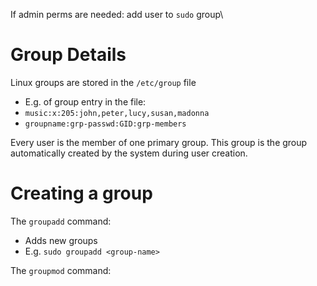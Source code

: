 If admin perms are needed: add user to `sudo` group\

# Group Details
Linux groups are stored in the `/etc/group` file
- E.g. of group entry in the file:
- `music:x:205:john,peter,lucy,susan,madonna`
- `groupname:grp-passwd:GID:grp-members`


Every user is the member of one primary group.
This group is the group automatically created by the system during user creation.

# Creating a group

The `groupadd` command:
- Adds new groups
- E.g. `sudo groupadd <group-name>` 

The `groupmod` command: